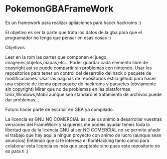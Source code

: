 # PokemonGBAFrameWork
Es un framework para realizar apliaciones para hacer hackroms :)

El objetivo es ser la parte que trata los datos de la gba para que el programador no tenga que pensar en esas cosas :)

Objetivos

Leer en la rom las partes que componen el juego, imagenes,objetos,mapas,etc...
Poder guardar cada elemento libre de copyright asi se puede compartir sin problemas con nintendo.
Usar los repositorios para tener un control del desarrollo del hack o paquete de modificaciones.
Usar las paginas de repositorios estilo github para hacer una especie de tienda opensource de hackroms y paquetes (obviamente sin copyright)
Mirar que no de problemas en las plataformas Unix,Windows,Mobil aunque sea standard el tratamiento de archivos puede dar problemas...

Futuro
hacer parte de escribir en GBA ya compilado.

La licencia es GNU NO COMERCIAL asi que os animo a desarrollar vuestras versiones del FrameWork y si quereis me podeis ayudar teneis toda la libertad que da la licencia GNU
al ser NO COMERCIAL no se permite añadir el trabajo que hay aqui a ningun proyecto con animo de lucro (aunque sean anuncios)
Entiendo que si te interesa el RomHacking tanto como para colaborar esta licencia es más que aceptable sino pues este repositorio no es para ti :)
